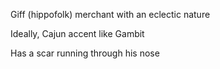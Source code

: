 Giff (hippofolk) merchant with an eclectic nature

Ideally, Cajun accent like Gambit

Has a scar running through his nose